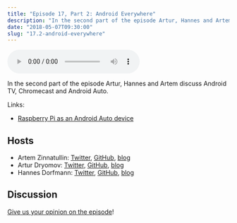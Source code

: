 ```yaml
---
title: "Episode 17, Part 2: Android Everywhere"
description: "In the second part of the episode Artur, Hannes and Artem discuss Android TV, Chromecast and Android Auto."
date: "2018-05-07T09:30:00"
slug: "17.2-android-everywhere"
---
```

<audio controls preload="metadata">
  <source src="https://thecontext.io/episodes/17.2.mp3" type="audio/mpeg">
</audio>

In the second part of the episode Artur, Hannes and Artem discuss Android TV, Chromecast and Android Auto.

Links:

* [Raspberry Pi as an Android Auto device](https://www.reddit.com/r/Android/comments/7zf4tk/openauto_turns_a_raspberry_pi_into_an_android/)

## Hosts

* Artem Zinnatullin: [Twitter](https://twitter.com/artem_zin), [GitHub](https://github.com/artem-zinnatullin), [blog](https://artemzin.com)
* Artur Dryomov: [Twitter](https://twitter.com/arturdryomov), [GitHub](https://github.com/ming13), [blog](https://arturdryomov.online)
* Hannes Dorfmann: [Twitter](https://twitter.com/sockeqwe), [GitHub](https://github.com/sockeqwe), [blog](http://hannesdorfmann.com)

## Discussion

[Give us your opinion on the episode](https://thecontext.io/episodes/17.2/discussion)!
